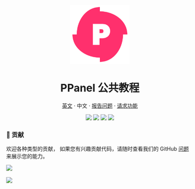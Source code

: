<a name="readme-top"></a>

<div align="center">

<img width="160" src="https://raw.githubusercontent.com/perfect-panel/ppanel-assets/refs/heads/main/logo.svg">

<h1>PPanel 公共教程</h1>

[英文](<README.md>) · 中文 · [报告问题](https://github.com/perfect-panel/ppanel-tutorial/issues/new/choose) · [请求功能](https://github.com/perfect-panel/ppanel-tutorial/issues/new/choose)

[![](https://img.shields.io/github/contributors/perfect-panel/ppanel-tutorial?color=c4f042\&labelColor=black\&style=flat-square)](https://github.com/perfect-panel/ppanel-tutorial/graphs/contributors) [![](https://img.shields.io/github/forks/perfect-panel/ppanel-tutorial?color=8ae8ff\&labelColor=black\&style=flat-square)](https://github.com/perfect-panel/ppanel-tutorial/network/members) [![](https://img.shields.io/github/stars/perfect-panel/ppanel-tutorial?color=ffcb47\&labelColor=black\&style=flat-square)](https://github.com/perfect-panel/ppanel-tutorial/network/stargazers) [![](https://img.shields.io/github/issues/perfect-panel/ppanel-tutorial?color=ff80eb\&labelColor=black\&style=flat-square)](https://github.com/perfect-panel/ppanel-tutorial/issues)

</div>

### 🤝 贡献

欢迎各种类型的贡献， 如果您有兴趣贡献代码，请随时查看我们的 GitHub [问题](https://github.com/perfect-panel/ppanel-tutorial/issues) 来展示您的能力。

[![](https://img.shields.io/badge/%F0%9F%A4%AF\_pr\_welcome-%E2%86%92-ffcb47?labelColor=black\&style=for-the-badge)](https://github.com/perfect-panel/ppanel-tutorial/pulls)

[![](https://contrib.rocks/image?repo=perfect-panel/ppanel-tutorial)](https://github.com/perfect-panel/ppanel-tutorial/graphs/contributors)
